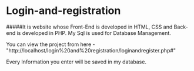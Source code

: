 # Login-and-registration
#####It is website whose Front-End is developed in  HTML, CSS and Back-end is developed in PHP. My Sql is used for  Database Management.

You can view the project from here - "http://localhost/login%20and%20registration/loginandregister.php#"

Every Information you enter will be saved in my database.
